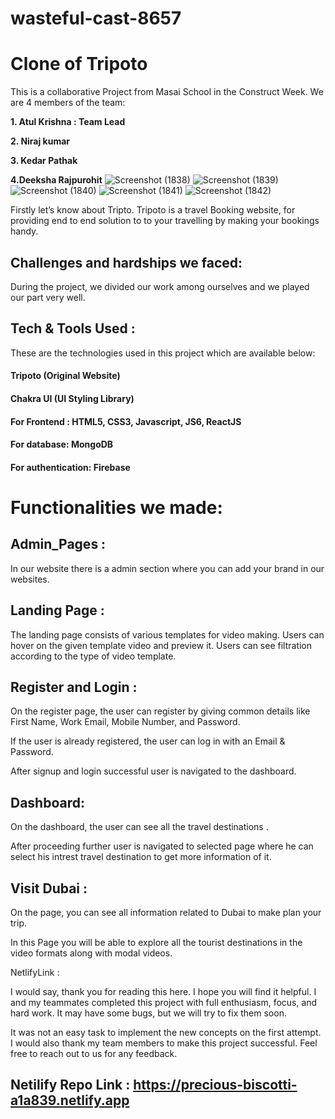 # wasteful-cast-8657
# Clone of Tripoto

This is a collaborative Project from Masai School in the Construct Week. We are 4 members of the team:

<b>1. Atul Krishna : Team Lead</b>

<b>2. Niraj kumar </b>

<b>3. Kedar Pathak</b>

<b>4.Deeksha Rajpurohit</b>
![Screenshot (1838)](https://user-images.githubusercontent.com/83273099/209441469-5913e255-c2c9-42ed-9343-fb9d5342dd18.png)
![Screenshot (1839)](https://user-images.githubusercontent.com/83273099/209441473-d3263a87-e134-4f15-a208-bcd4a53ee7b4.png)
![Screenshot (1840)](https://user-images.githubusercontent.com/83273099/209441474-07a66ec6-826d-4e9d-918c-cdbd47ba7a40.png)
![Screenshot (1841)](https://user-images.githubusercontent.com/83273099/209441480-abbe6453-2807-4bc8-b41b-56586da71a98.png)
![Screenshot (1842)](https://user-images.githubusercontent.com/83273099/209441482-320a751a-85d7-4a7d-b6f5-5073184c195f.png)
 

Firstly let’s know about Tripto. Tripoto is a travel Booking website, for providing end to end solution to to your travelling by making your bookings handy.

## Challenges and hardships we faced:

During the project, we divided our work among ourselves and we played our part very well.

## Tech & Tools Used :

These are the technologies used in this project which are available below:

#### Tripoto (Original Website)
#### Chakra UI (UI Styling Library)
#### For Frontend : HTML5, CSS3, Javascript, JS6, ReactJS
#### For database: MongoDB
#### For authentication: Firebase  


# Functionalities we made:
## Admin_Pages :
In our website there is a admin section where you can add your brand in our websites.

## Landing Page :
The landing page consists of various templates for video making. Users can hover on the given template video and preview it. Users can see filtration according to the type of video template.

## Register and Login :
On the register page, the user can register by giving common details like First Name, Work Email, Mobile Number, and Password.

If the user is already registered, the user can log in with an Email & Password.

After signup and login successful user is navigated to the dashboard.

## Dashboard:
On the dashboard, the user can see all the travel destinations .

After proceeding further user is navigated to selected page where he can select his intrest travel destination to get more information of it.

## Visit Dubai :
On the page, you can see all information related to Dubai to make plan your trip.

In this Page you will be able to explore all the tourist destinations in the video formats along with modal videos.

 

NetlifyLink :

I would say, thank you for reading this here. I hope you will find it helpful. I and my teammates completed this project with full enthusiasm, focus, and hard work. It may have some bugs, but we will try to fix them soon.

It was not an easy task to implement the new concepts on the first attempt. I would also thank my team members to make this project successful. Feel free to reach out to us for any feedback.
## Netilify Repo Link :   https://precious-biscotti-a1a839.netlify.app

 
